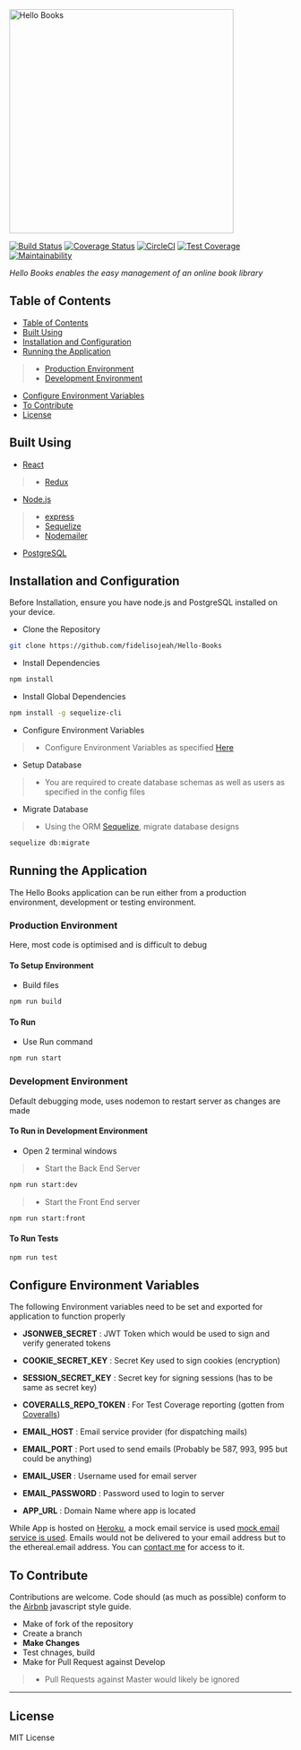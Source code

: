 <img alt="Hello Books" src="https://fidelisojeah.github.io/assets/home_books_logo.svg" width="400">

[![Build Status](https://travis-ci.org/fidelisojeah/Hello-Books.svg?branch=develop)](https://travis-ci.org/fidelisojeah/Hello-Books)
[![Coverage Status](https://coveralls.io/repos/github/fidelisojeah/Hello-Books/badge.svg?branch=develop)](https://coveralls.io/github/fidelisojeah/Hello-Books?branch=develop)
[![CircleCI](https://circleci.com/gh/fidelisojeah/Hello-Books.svg?style=svg)](https://circleci.com/gh/fidelisojeah/Hello-Books)
[![Test Coverage](https://api.codeclimate.com/v1/badges/2dc8c75d71b130c0f0b1/test_coverage)](https://codeclimate.com/github/fidelisojeah/Hello-Books/test_coverage)
[![Maintainability](https://api.codeclimate.com/v1/badges/2dc8c75d71b130c0f0b1/maintainability)](https://codeclimate.com/github/fidelisojeah/Hello-Books/maintainability)

*Hello Books enables the easy management of an online book library*

## Table of Contents

* [Table of Contents](#table-of-contents)
* [Built Using](#built-using)
* [Installation and Configuration](#installation-and-configuration)
* [Running the Application](#running-the-application)
>- [Production Environment](#production-environment)
>- [Development Environment](#development-environment)
* [Configure Environment Variables](#configure-environment-variables)
* [To Contribute](#to-contribute)
* [License](#license)

## Built Using

* [React](https://reactjs.org/)
>- [Redux](<https://redux.js.org/>)

* [Node.js](<https://nodejs.org/en/>)
>- [express](<https://expressjs.com/>)
>- [Sequelize](<https://docs.sequelizejs.com/>)
>- [Nodemailer](<https://nodemailer.com/>)

* [PostgreSQL](<https://www.postgresql.org/>)

## Installation and Configuration

Before Installation, ensure you have node.js and PostgreSQL installed on your device.

* Clone the Repository

```bash
git clone https://github.com/fidelisojeah/Hello-Books
```

* Install Dependencies

```bash
npm install
```

* Install Global Dependencies

```bash
npm install -g sequelize-cli
```

* Configure Environment Variables
>- Configure Environment Variables as specified [Here](#configure-environment-variables)

* Setup Database
>- You are required to create database schemas as well as users as specified in the config files

* Migrate Database
>- Using the ORM [Sequelize](#built-using), migrate database designs

```bash
sequelize db:migrate
```

## Running the Application

The Hello Books application can be run either from a production environment, development or testing environment.

### Production Environment

Here, most code is optimised and is difficult to debug

#### To Setup Environment

* Build files

```bash
npm run build
```

#### To Run

* Use Run command

```bash
npm run start
```

### Development Environment

Default debugging mode, uses nodemon to restart server as changes are made

#### To Run in Development Environment

* Open 2 terminal windows
>- Start the Back End Server

```bash
npm run start:dev
```

>- Start the Front End server

```bash
npm run start:front
```

#### To Run Tests

```bash
npm run test
```

## Configure Environment Variables

The following Environment variables need to be set and exported for application to function properly

* **JSONWEB_SECRET** : JWT Token which would be used to sign and verify generated tokens

* **COOKIE_SECRET_KEY** : Secret Key used to sign cookies (encryption)

* **SESSION_SECRET_KEY** : Secret key for signing sessions (has to be same as secret key)

* **COVERALLS_REPO_TOKEN** : For Test Coverage reporting (gotten from [Coveralls](<https://coveralls.io/>))

* **EMAIL_HOST** : Email service provider (for dispatching mails)

* **EMAIL_PORT** : Port used to send emails (Probably be 587, 993, 995 but could be anything)

* **EMAIL_USER** : Username used for email server

* **EMAIL_PASSWORD** : Password used to login to server

* **APP_URL** : Domain Name where app is located

While App is hosted on [Heroku](<https://fidelishellobooks.herokuapp.com>), a mock email service is used [mock email service is used](<ethereal.email>). Emails would not be delivered to your email address but to the ethereal.email address. You can [contact me](mailto://fidelis.ojeah@andela.com) for access to it.

## To Contribute

Contributions are welcome.
Code should (as much as possible) conform to the [Airbnb](<https://github.com/airbnb/javascript>) javascript style guide.

* Make of fork of the repository
* Create a branch
* **Make Changes**
* Test chnages, build
* Make for Pull Request against Develop
>- Pull Requests against Master would likely be ignored

---

## License

MIT License
